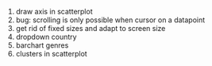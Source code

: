 1. draw axis in scatterplot
2. bug: scrolling is only possible when cursor on a datapoint
3. get rid of fixed sizes and adapt to screen size
4. dropdown country
5. barchart genres
6. clusters in scatterplot